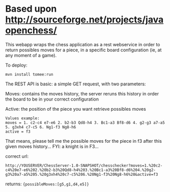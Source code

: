 # Based upon http://sourceforge.net/projects/javaopenchess/

This webapp wraps the chess application as a rest webservice in order to return  possibles moves for a piece, in a specific board configuration (ie, at any moment of a game).

To deploy: 

```mvn install tomee:run```

The REST API is basic: a simple GET request, with two parameters:

Moves: contains the moves history, the server reruns this history in order the board to be in your correct configuration

Active: the position of the piece you want retrieve possibles moves 

```http://YOUSERVER/ChessServer-1.0-SNAPSHOT/chesschecker?moves=XXXXXXXctive=YY
Values example: 
moves = 1. c2-c4 e7-e6 2. b2-b3 Qd8-h4 3. Bc1-a3 Bf8-d6 4. g2-g3 a7-a5 5. g3xh4 c7-c5 6. Ng1-f3 Ng8-h6
active = f3
```

That means, please tell me the possible moves for the piece in f3 after this given moves history... FYI: a knight is in F3...

correct url:

```http://YOUSERVER/ChessServer-1.0-SNAPSHOT/chesschecker?moves=1.%20c2-c4%20e7-e6%202.%20b2-b3%20Qd8-h4%203.%20Bc1-a3%20Bf8-d6%204.%20g2-g3%20a7-a5%205.%20g3xh4%20c7-c5%206.%20Ng1-f3%20Ng8-h6%20&active=f3 ```

returns: ```{possibleMoves:[g5,g1,d4,e5]}```

